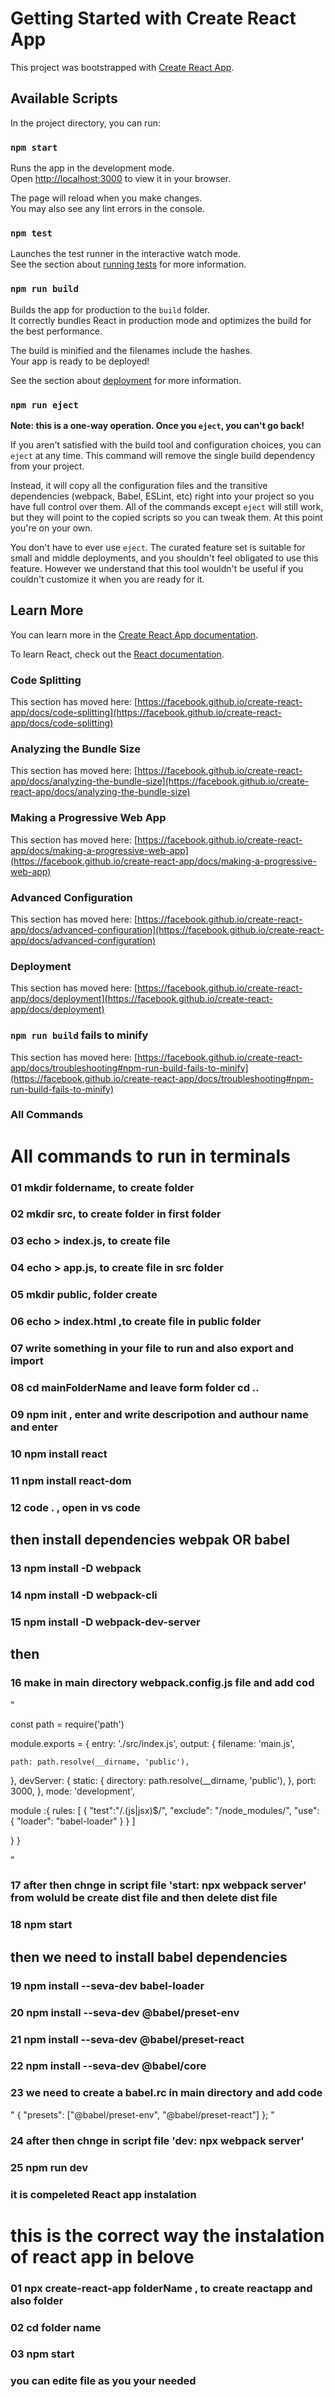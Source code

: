 # Getting Started with Create React App

This project was bootstrapped with [Create React App](https://github.com/facebook/create-react-app).

## Available Scripts

In the project directory, you can run:

### `npm start`

Runs the app in the development mode.\
Open [http://localhost:3000](http://localhost:3000) to view it in your browser.

The page will reload when you make changes.\
You may also see any lint errors in the console.

### `npm test`

Launches the test runner in the interactive watch mode.\
See the section about [running tests](https://facebook.github.io/create-react-app/docs/running-tests) for more information.

### `npm run build`

Builds the app for production to the `build` folder.\
It correctly bundles React in production mode and optimizes the build for the best performance.

The build is minified and the filenames include the hashes.\
Your app is ready to be deployed!

See the section about [deployment](https://facebook.github.io/create-react-app/docs/deployment) for more information.

### `npm run eject`

**Note: this is a one-way operation. Once you `eject`, you can't go back!**

If you aren't satisfied with the build tool and configuration choices, you can `eject` at any time. This command will remove the single build dependency from your project.

Instead, it will copy all the configuration files and the transitive dependencies (webpack, Babel, ESLint, etc) right into your project so you have full control over them. All of the commands except `eject` will still work, but they will point to the copied scripts so you can tweak them. At this point you're on your own.

You don't have to ever use `eject`. The curated feature set is suitable for small and middle deployments, and you shouldn't feel obligated to use this feature. However we understand that this tool wouldn't be useful if you couldn't customize it when you are ready for it.

## Learn More

You can learn more in the [Create React App documentation](https://facebook.github.io/create-react-app/docs/getting-started).

To learn React, check out the [React documentation](https://reactjs.org/).

### Code Splitting

This section has moved here: [https://facebook.github.io/create-react-app/docs/code-splitting](https://facebook.github.io/create-react-app/docs/code-splitting)

### Analyzing the Bundle Size

This section has moved here: [https://facebook.github.io/create-react-app/docs/analyzing-the-bundle-size](https://facebook.github.io/create-react-app/docs/analyzing-the-bundle-size)

### Making a Progressive Web App

This section has moved here: [https://facebook.github.io/create-react-app/docs/making-a-progressive-web-app](https://facebook.github.io/create-react-app/docs/making-a-progressive-web-app)

### Advanced Configuration

This section has moved here: [https://facebook.github.io/create-react-app/docs/advanced-configuration](https://facebook.github.io/create-react-app/docs/advanced-configuration)

### Deployment

This section has moved here: [https://facebook.github.io/create-react-app/docs/deployment](https://facebook.github.io/create-react-app/docs/deployment)

### `npm run build` fails to minify

This section has moved here: [https://facebook.github.io/create-react-app/docs/troubleshooting#npm-run-build-fails-to-minify](https://facebook.github.io/create-react-app/docs/troubleshooting#npm-run-build-fails-to-minify)


### All Commands
# All commands to run in terminals
### 01 mkdir foldername, to create folder
### 02 mkdir src, to create folder in first folder
### 03 echo > index.js, to create file
### 04 echo > app.js, to create file in src folder
### 05 mkdir public, folder create
### 06 echo > index.html ,to create file in public folder
### 07 write something in your file to run and also export and import
### 08 cd mainFolderName and leave form folder cd ..
### 09 npm init , enter and write descripotion and authour name and enter
### 10 npm install react
### 11 npm install react-dom
### 12 code . , open in vs code

## then install dependencies webpak OR babel
### 13 npm install -D webpack
### 14 npm install -D webpack-cli
### 15 npm install -D webpack-dev-server

## then 
### 16  make in main directory webpack.config.js file and add cod
 
 "

const path = require('path')

module.exports = {
  entry: './src/index.js',
  output: {
    filename: 'main.js',
    
    path: path.resolve(__dirname, 'public'),
  },
  devServer: {
    static: {
      directory: path.resolve(__dirname, 'public'),
    },
    port: 3000,
  },
  mode: 'development',

  module :{
    rules: [
      {
        "test":"/\.(js|jsx)$/",
        "exclude": "/node_modules/",
        "use": {
            "loader": "babel-loader"
        }
      }
    ]
    
  }
}



"
### 17 after then chnge in script file  'start: npx webpack server' from woluld be create dist file and then delete dist file 
### 18 npm start

## then we need to install babel dependencies 
### 19 npm install --seva-dev babel-loader
### 20 npm install --seva-dev @babel/preset-env
### 21 npm install --seva-dev @babel/preset-react
### 22 npm install --seva-dev @babel/core
### 23 we need to create a babel.rc in main directory and add code
"
{
    "presets": ["@babel/preset-env", "@babel/preset-react"]
};
"
### 24 after then chnge in script file  'dev: npx webpack server'
### 25 npm run dev
### it is compeleted React app instalation

# this is the correct way the instalation of react app in belove
### 01 npx create-react-app folderName , to create reactapp and also folder
### 02 cd folder name
### 03 npm start

### you can edite file as you your needed













